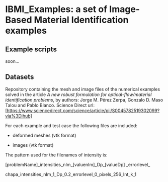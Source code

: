 # IBMI_Examples: a set of Image-Based Material Identification examples

## Example scripts

soon...

## Datasets

Repository containing the mesh and image files of the numerical examples solved in the article _A new robust formulation for optical-flow/material identification problems_, by authors: Jorge M. Pérez Zerpa, Gonzalo D. Maso Talou and Pablo Blanco.  Science Direct url: [https://www.sciencedirect.com/science/article/pii/S0045782519302099?via%3Dihub]

For each example and test case the following files are included:

- deformed meshes (vtk format)

- images (vtk format)


The pattern used for the filenames of intensity is:

[problemName]\_intensities\_nIm\_[valuenIm]\_Dp\_[valueDp]
\_errorlevel\_

chapa_intensities_nIm_1_Dp_0.2_errorlevel_0_pixels_256_Int_k_1
